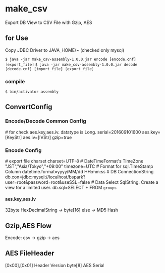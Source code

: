 # make_csv
Export DB View to CSV File with Gzip, AES

## for Use
Copy JDBC Driver to JAVA_HOME/~ (checked only mysql)

`$ java -jar make_csv-assembly-1.0.0.jar encode [encode.cnf] [export_file]`
`$ java -jar make_csv-assembly-1.0.0.jar decode [decode.cnf] [import_file] [export_file]`

### compile
`$ bin/activator assembly`

## ConvertConfig
### Encode/Decode Common Config
\# for check aes.key,aes.iv. datatype is Long. 
serial=201609101600
aes.key=[KeyStr]
aes.iv=[IVStr]
gzip=true

### Encode Config
\# export file charset
charset=UTF-8
\# DateTimeFormat's TimeZone "JST","Asia/Tokyo","+09:00"
timezone=UTC
\# Format for sql.TimeStamp Column
datetime.format=yyyy/MM/dd HH:mm:ss
\# DB ConnectionString
db.con=jdbc:mysql://localhost/bspark?user=root&password=root&useSSL=false
\# Data Select SqlString. Create a view for a limited user.
db.sql=SELECT * FROM `groups`

#### aes.key,aes.iv
32byte HexDecimalString -> byte[16]
else -> MD5 Hash

## Gzip,AES Flow
Encode: csv -> gzip -> aes

## AES FileHeader
[0x00],[0x01]  Header Version
byte[8]    AES Serial
